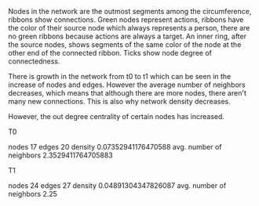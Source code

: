 
Nodes in the network are the outmost segments among the circumference,
ribbons show connections. Green nodes represent actions, ribbons have
the color of their source node which always represents a person, there
are no green ribbons because actions are always a target. An inner
ring, after the source nodes, shows segments of the same color of the
node at the other end of the connected ribbon. Ticks show node degree of
connectedness.

There is growth in the network from t0 to t1 which can be seen in the
increase of nodes and edges. However the average number of neighbors
decreases, which means that although there are more nodes, there
aren't many new connections. This is also why network density
decreases.

However, the out degree centrality of certain nodes has increased.


T0

nodes 17
edges 20
density 0.07352941176470588
avg. number of neighbors 2.3529411764705883

T1

nodes 24
edges 27
density 0.04891304347826087
avg. number of neighbors 2.25
